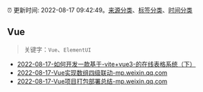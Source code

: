 :alarm_clock: 更新时间: 2022-08-17 09:42:49。[来源分类](../README.md)、[标签分类](../TAGS.md)、[时间分类](../TIMELINE.md)

## Vue


> 关键字：`Vue`、`ElementUI`



- [2022-08-17-如何开发一款基于-vite+vue3-的在线表格系统（下）](https://www.v2ex.com/t/873498) 
- [2022-08-17-Vue实现数组四级联动-mp.weixin.qq.com](https://blogread.cn/news/go.php?idItem=15287&url=http%3A%2F%2Fmp.weixin.qq.com%2Fs%3F__biz%3DMzUyMzM2ODUwMA%3D%3D%26amp%3Bmid%3D2247494492%26amp%3Bidx%3D2%26amp%3Bsn%3D1a3699a7c4490775d21ad7c82076d162%26amp%3Bchksm%3Dfa3f0a07cd4883110ff6766683036e3047417811b06c78952ac119614d0252c033e0a53d526b%26amp%3Bscene%3D27%23wechat_redirect%26comefrom%3Dhttps%253A%252F%252Fblogread.cn%252Fnews%252F) 
- [2022-08-17-Vue项目打包部署总结-mp.weixin.qq.com](https://blogread.cn/news/go.php?idItem=15275&url=http%3A%2F%2Fmp.weixin.qq.com%2Fs%3F__biz%3DMzUyMzM2ODUwMA%3D%3D%26amp%3Bmid%3D2247494406%26amp%3Bidx%3D2%26amp%3Bsn%3D711bed4e7167f4b2008665a1c815ad7f%26amp%3Bchksm%3Dfa3f0a5dcd48834b3601344469bc6d83a7f721bc8933d227369f149e82b2adec631a3b54f80c%26amp%3Bscene%3D27%23wechat_redirect%26comefrom%3Dhttps%253A%252F%252Fblogread.cn%252Fnews%252F) 